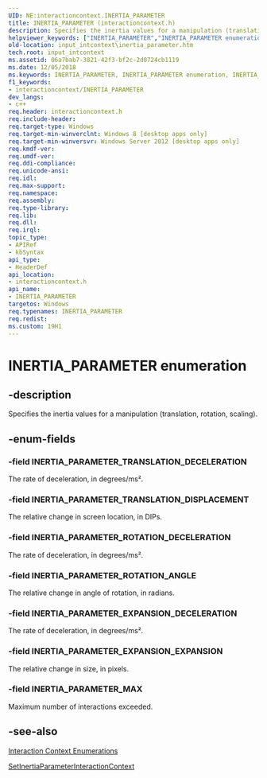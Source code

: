 ```yaml
---
UID: NE:interactioncontext.INERTIA_PARAMETER
title: INERTIA_PARAMETER (interactioncontext.h)
description: Specifies the inertia values for a manipulation (translation, rotation, scaling).
helpviewer_keywords: ["INERTIA_PARAMETER","INERTIA_PARAMETER enumeration","INERTIA_PARAMETER_EXPANSION_DECELERATION","INERTIA_PARAMETER_EXPANSION_EXPANSION","INERTIA_PARAMETER_MAX","INERTIA_PARAMETER_ROTATION_ANGLE","INERTIA_PARAMETER_ROTATION_DECELERATION","INERTIA_PARAMETER_TRANSLATION_DECELERATION","INERTIA_PARAMETER_TRANSLATION_DISPLACEMENT","input_intcontext.inertia_parameter","interactioncontext.inertia_parameter","interactioncontext/INERTIA_PARAMETER","interactioncontext/INERTIA_PARAMETER_EXPANSION_DECELERATION","interactioncontext/INERTIA_PARAMETER_EXPANSION_EXPANSION","interactioncontext/INERTIA_PARAMETER_MAX","interactioncontext/INERTIA_PARAMETER_ROTATION_ANGLE","interactioncontext/INERTIA_PARAMETER_ROTATION_DECELERATION","interactioncontext/INERTIA_PARAMETER_TRANSLATION_DECELERATION","interactioncontext/INERTIA_PARAMETER_TRANSLATION_DISPLACEMENT"]
old-location: input_intcontext\inertia_parameter.htm
tech.root: input_intcontext
ms.assetid: 06a7bab7-3821-42f3-bf2c-2d0724cb1119
ms.date: 12/05/2018
ms.keywords: INERTIA_PARAMETER, INERTIA_PARAMETER enumeration, INERTIA_PARAMETER_EXPANSION_DECELERATION, INERTIA_PARAMETER_EXPANSION_EXPANSION, INERTIA_PARAMETER_MAX, INERTIA_PARAMETER_ROTATION_ANGLE, INERTIA_PARAMETER_ROTATION_DECELERATION, INERTIA_PARAMETER_TRANSLATION_DECELERATION, INERTIA_PARAMETER_TRANSLATION_DISPLACEMENT, input_intcontext.inertia_parameter, interactioncontext.inertia_parameter, interactioncontext/INERTIA_PARAMETER, interactioncontext/INERTIA_PARAMETER_EXPANSION_DECELERATION, interactioncontext/INERTIA_PARAMETER_EXPANSION_EXPANSION, interactioncontext/INERTIA_PARAMETER_MAX, interactioncontext/INERTIA_PARAMETER_ROTATION_ANGLE, interactioncontext/INERTIA_PARAMETER_ROTATION_DECELERATION, interactioncontext/INERTIA_PARAMETER_TRANSLATION_DECELERATION, interactioncontext/INERTIA_PARAMETER_TRANSLATION_DISPLACEMENT
f1_keywords:
- interactioncontext/INERTIA_PARAMETER
dev_langs:
- c++
req.header: interactioncontext.h
req.include-header: 
req.target-type: Windows
req.target-min-winverclnt: Windows 8 [desktop apps only]
req.target-min-winversvr: Windows Server 2012 [desktop apps only]
req.kmdf-ver: 
req.umdf-ver: 
req.ddi-compliance: 
req.unicode-ansi: 
req.idl: 
req.max-support: 
req.namespace: 
req.assembly: 
req.type-library: 
req.lib: 
req.dll: 
req.irql: 
topic_type:
- APIRef
- kbSyntax
api_type:
- HeaderDef
api_location:
- interactioncontext.h
api_name:
- INERTIA_PARAMETER
targetos: Windows
req.typenames: INERTIA_PARAMETER
req.redist: 
ms.custom: 19H1
---
```


# INERTIA_PARAMETER enumeration


## -description


Specifies the inertia values for a manipulation (translation, rotation, scaling).


## -enum-fields




### -field INERTIA_PARAMETER_TRANSLATION_DECELERATION

The rate of deceleration, in degrees/ms².


### -field INERTIA_PARAMETER_TRANSLATION_DISPLACEMENT

The relative change in screen location, in DIPs.


### -field INERTIA_PARAMETER_ROTATION_DECELERATION

The rate of deceleration, in degrees/ms².


### -field INERTIA_PARAMETER_ROTATION_ANGLE

The relative change in angle of rotation, in radians.


### -field INERTIA_PARAMETER_EXPANSION_DECELERATION

The rate of deceleration, in degrees/ms².


### -field INERTIA_PARAMETER_EXPANSION_EXPANSION

The relative change in size, in pixels.


### -field INERTIA_PARAMETER_MAX

Maximum number of interactions exceeded.


## -see-also




<a href="https://docs.microsoft.com/previous-versions/windows/desktop/input_intcontext/enumerations">Interaction Context Enumerations</a>



<a href="https://docs.microsoft.com/previous-versions/windows/desktop/api/interactioncontext/nf-interactioncontext-setinertiaparameterinteractioncontext">SetInertiaParameterInteractionContext</a>
 

 

